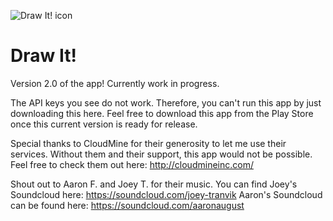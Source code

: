 ![Draw It! icon](http://drawit.cloudmineapp.com/assets/ic_launcher.png)

# Draw It!

Version 2.0 of the app! Currently work in progress.

The API keys you see do not work. Therefore, you can't run this app by just downloading this here. Feel free to download this app from the Play Store once this current version is ready for release. 

Special thanks to CloudMine for their generosity to let me use their services. Without them and their support, this app would not be possible. Feel free to check them out here: http://cloudmineinc.com/ 

Shout out to Aaron F. and Joey T. for their music. You can find Joey's Soundcloud here: https://soundcloud.com/joey-tranvik Aaron's Soundcloud can be found here: https://soundcloud.com/aaronaugust
